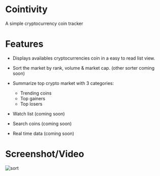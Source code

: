 # Cointivity
A simple cryptocurrency coin tracker

# Features

- Displays availables cryptocurrencies coin in a easy to read list view.
- Sort the market by rank, volume & market cap. (other sorter coming soon)
- Summarize top crypto market with 3 categories:
    - Trending coins
    - Top gainers
    - Top losers
 
- Watch list (coming soon)
- Search coins (coming soon)
- Real time data (coming soon)

# Screenshot/Video

![sort](https://github.com/leowirasanto2/Cointivity/assets/156512514/06725d89-dbe3-46fa-8280-ed95f3f5117a)

